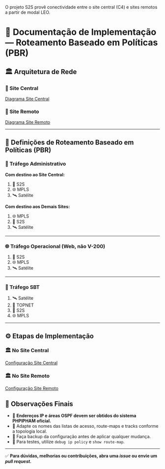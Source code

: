 O projeto S2S provê conectividade entre o site central (C4) e sites remotos a partir de modal LEO.

# 📡 Documentação de Implementação — Roteamento Baseado em Políticas (PBR)

## 🏛️ Arquitetura de Rede

### 📍 Site Central
[Diagrama Site Central](./diagrama_site_central.png)

### 📍 Site Remoto
[Diagrama Site Remoto](./diagrama_site_remoto.png)

---

## 🧭 Definições de Roteamento Baseado em Políticas (PBR)

### 🎯 Tráfego Administrativo

**Com destino ao Site Central:**
1. 🔗 S2S  
2. 🌐 MPLS  
3. 🛰️ Satélite  

**Com destino aos Demais Sites:**
1. 🌐 MPLS  
2. 🔗 S2S  
3. 🛰️ Satélite  

---

### 🌐 Tráfego Operacional (Web, não V-200)

1. 🔗 S2S  
2. 🌐 MPLS  
3. 🛰️ Satélite  

---

### 📡 Tráfego SBT

1. 🛰️ Satélite  
2. 🔌 TOPNET  
3. 🔗 S2S  
4. 🌐 MPLS  

---

## ⚙️ Etapas de Implementação

### 🏛️ No Site Central
[Configuração Site Central](./site_central.md)

### 🏛️ No Site Remoto
[Configuração Site Remoto](./site_remoto.md)

## 🧩 Observações Finais

- 🔐 **Endereços IP e áreas OSPF devem ser obtidos do sistema PHPIPHAM oficial.**
- 🔧 Adapte os nomes das listas de acesso, route-maps e tracks conforme a topologia local.
- 🧠 Faça backup da configuração antes de aplicar qualquer mudança.
- 📎 Para testes, utilize `debug ip policy` e `show route-map`.

---

✅ **Para dúvidas, melhorias ou contribuições, abra uma *issue* ou envie um *pull request*.**
